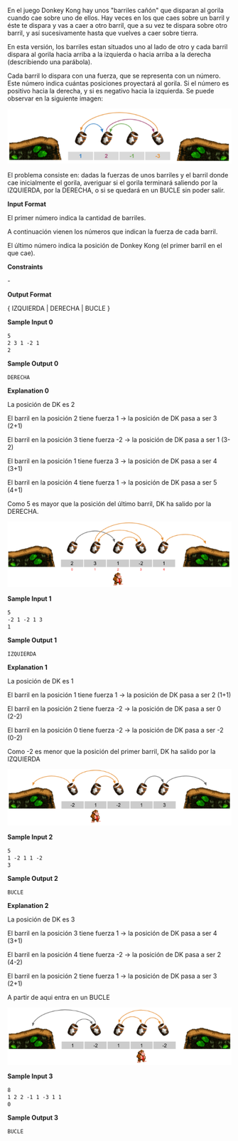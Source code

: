 En el juego Donkey Kong hay unos "barriles cañón" que disparan al gorila
cuando cae sobre uno de ellos. Hay veces en los que caes sobre un barril
y éste te dispara y vas a caer a otro barril, que a su vez te dispara
sobre otro barril, y así sucesivamente hasta que vuelves a caer sobre
tierra.

En esta versión, los barriles estan situados uno al lado de otro y cada
barril dispara al gorila hacia arriba a la izquierda o hacia arriba a la
derecha (describiendo una parábola).

Cada barril lo dispara con una fuerza, que se representa con un número.
Este número indica cuántas posiciones proyectará al gorila. Si el número
es positivo hacia la derecha, y si es negativo hacia la izquierda. Se
puede observar en la siguiente imagen:

![image](1584006805-c463145c6d-dk1.png)

El problema consiste en: dadas la fuerzas de unos barriles y el barril
donde cae inicialmente el gorila, averiguar si el gorila terminará
saliendo por la IZQUIERDA, por la DERECHA, o si se quedará en un BUCLE
sin poder salir.

**Input Format**

El primer número  indica la cantidad de barriles.

A continuación vienen los  números que indican la fuerza de cada barril.

El último número  indica la posición de Donkey Kong (el primer barril en
el que cae).

**Constraints**

\-

**Output Format**

{ IZQUIERDA | DERECHA | BUCLE }

**Sample Input 0**

    5
    2 3 1 -2 1
    2

**Sample Output 0**

    DERECHA

**Explanation 0**

La posición de DK es 2

El barril en la posición 2 tiene fuerza 1 → la posición de DK pasa a ser
3 (2+1)

El barril en la posición 3 tiene fuerza -2 → la posición de DK pasa a
ser 1 (3-2)

El barril en la posición 1 tiene fuerza 3 → la posición de DK pasa a ser
4 (3+1)

El barril en la posición 4 tiene fuerza 1 → la posición de DK pasa a ser
5 (4+1)

Como 5 es mayor que la posición del último barril, DK ha salido por la
DERECHA.

![image](1584006901-4ea46d5871-dk2.png)

**Sample Input 1**

    5
    -2 1 -2 1 3
    1

**Sample Output 1**

    IZQUIERDA

**Explanation 1**

La posición de DK es 1

El barril en la posición 1 tiene fuerza 1 → la posición de DK pasa a ser
2 (1+1)

El barril en la posición 2 tiene fuerza -2 → la posición de DK pasa a
ser 0 (2-2)

El barril en la posición 0 tiene fuerza -2 → la posición de DK pasa a
ser -2 (0-2)

Como -2 es menor que la posición del primer barril, DK ha salido por la
IZQUIERDA

![image](1584006996-808264f89f-dk3.png)

**Sample Input 2**

    5
    1 -2 1 1 -2
    3

**Sample Output 2**

    BUCLE

**Explanation 2**

La posición de DK es 3

El barril en la posición 3 tiene fuerza 1 → la posición de DK pasa a ser
4 (3+1)

El barril en la posición 4 tiene fuerza -2 → la posición de DK pasa a
ser 2 (4-2)

El barril en la posición 2 tiene fuerza 1 → la posición de DK pasa a ser
3 (2+1)

A partir de aqui entra en un BUCLE

![image](1584007063-42878b6513-dk4.png)

**Sample Input 3**

    8
    1 2 2 -1 1 -3 1 1
    0

**Sample Output 3**

    BUCLE
